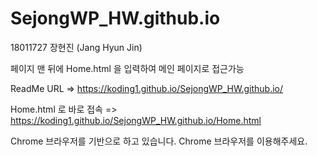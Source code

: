 # SejongWP_HW.github.io
18011727 장현진 (Jang Hyun Jin)

페이지 맨 뒤에 
Home.html
을 입력하여 메인 페이지로 접근가능

ReadMe URL => https://koding1.github.io/SejongWP_HW.github.io/

Home.html 로 바로 접속 => https://koding1.github.io/SejongWP_HW.github.io/Home.html

Chrome 브라우저를 기반으로 하고 있습니다. Chrome 브라우저를 이용해주세요.
